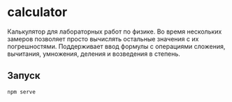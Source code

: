 # calculator

Калькулятор для лабораторных работ по физике. Во время нескольких замеров позволяет просто вычислять остальные
значения с их погрешностями. Поддерживает ввод формулы с операциями сложения, вычитания, умножения, деления и
возведения в степень.

## Запуск
```
npm serve
```
